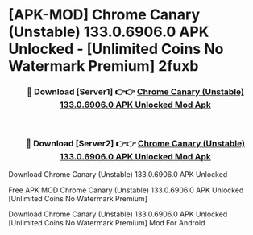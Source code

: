 # [APK-MOD] Chrome Canary (Unstable) 133.0.6906.0 APK Unlocked - [Unlimited Coins No Watermark Premium] 2fuxb



<div align="center">
<h3>🔴 Download [Server1] 👉👉 <a href="https://momento.my/?title=Chrome_Canary_(Unstable)_133.0.6906.0_APK_Unlocked">Chrome Canary (Unstable) 133.0.6906.0 APK Unlocked Mod Apk</a></h3><br>

<h3>🔴 Download [Server2] 👉👉 <a href="https://momento.my/?title=Chrome_Canary_(Unstable)_133.0.6906.0_APK_Unlocked">Chrome Canary (Unstable) 133.0.6906.0 APK Unlocked Mod Apk</a></h3>
</div>



Download Chrome Canary (Unstable) 133.0.6906.0 APK Unlocked 

Free APK MOD Chrome Canary (Unstable) 133.0.6906.0 APK Unlocked [Unlimited Coins No Watermark Premium]

Download Chrome Canary (Unstable) 133.0.6906.0 APK Unlocked [Unlimited Coins No Watermark Premium] Mod For Android
